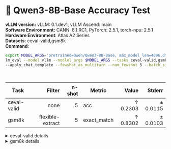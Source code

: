 # 🎯 Qwen3-8B-Base Accuracy Test
  <div>
    <strong>vLLM version:</strong> vLLM: 0.1.dev1, vLLM Ascend: main <br>
  </div>
  <div>
      <strong>Software Environment:</strong> CANN: 8.1.RC1, PyTorch: 2.5.1, torch-npu: 2.5.1 <br>
  </div>
  <div>
      <strong>Hardware Environment</strong>: Atlas A2 Series <br>
  </div>
  <div>
      <strong>Datasets</strong>: ceval-valid,gsm8k <br>
  </div>
  <div>
      <strong>Command</strong>: 

  ```bash
  export MODEL_ARGS='pretrained=Qwen/Qwen3-8B-Base, max_model_len=4096,dtype=auto,tensor_parallel_size=2,gpu_memory_utilization=0.6'
lm_eval --model vllm --modlel_args $MODEL_ARGS --tasks ceval-valid,gsm8k \ 
--apply_chat_template --fewshot_as_multiturn --num_fewshot 5 --batch_size 1
  ```
  </div>
  <div>&nbsp;</div>
  
| Task                  | Filter | n-shot | Metric   | Value   | Stderr |
|-----------------------|-------:|-------:|----------|--------:|-------:|
| ceval-valid                           | none   | 5      | acc    | ↑ 0.2303 | ± 0.0115 |
| gsm8k                                 | flexible-extract | 5      | exact_match | ↑ 0.8302 | ± 0.0103 |
<details>
<summary>ceval-valid details</summary>

| Task                  | Filter | n-shot | Metric   | Value   | Stderr |
|-----------------------|-------:|-------:|----------|--------:|-------:|
| ceval-valid                           | none   | 5      | acc    | ↑ 0.2303 | ± 0.0115 |
| - ceval-valid_accountant              | none   | 5      | acc    | ↑ 0.2245 | ± 0.0602 |
| - ceval-valid_advanced_mathematics    | none   | 5      | acc    | ↑ 0.3158 | ± 0.1096 |
| - ceval-valid_art_studies             | none   | 5      | acc    | ↑ 0.4545 | ± 0.0880 |
| - ceval-valid_basic_medicine          | none   | 5      | acc    | ↑ 0.0526 | ± 0.0526 |
| - ceval-valid_business_administration | none   | 5      | acc    | ↑ 0.2424 | ± 0.0758 |
| - ceval-valid_chinese_language_and_literature | none   | 5      | acc    | ↑ 0.2174 | ± 0.0879 |
| - ceval-valid_civil_servant           | none   | 5      | acc    | ↑ 0.2553 | ± 0.0643 |
| - ceval-valid_clinical_medicine       | none   | 5      | acc    | ↑ 0.2273 | ± 0.0914 |
| - ceval-valid_college_chemistry       | none   | 5      | acc    | ↑ 0.1667 | ± 0.0777 |
| - ceval-valid_college_economics       | none   | 5      | acc    | ↑ 0.2909 | ± 0.0618 |
| - ceval-valid_college_physics         | none   | 5      | acc    | ↑ 0.2105 | ± 0.0961 |
| - ceval-valid_college_programming     | none   | 5      | acc    | ↑ 0.2432 | ± 0.0715 |
| - ceval-valid_computer_architecture   | none   | 5      | acc    | ↑ 0.2857 | ± 0.1010 |
| - ceval-valid_computer_network        | none   | 5      | acc    | ↑ 0.1053 | ± 0.0723 |
| - ceval-valid_discrete_mathematics    | none   | 5      | acc    | ↑ 0.3750 | ± 0.1250 |
| - ceval-valid_education_science       | none   | 5      | acc    | ↑ 0.2414 | ± 0.0809 |
| - ceval-valid_electrical_engineer     | none   | 5      | acc    | ↑ 0.2162 | ± 0.0686 |
| - ceval-valid_environmental_impact_assessment_engineer | none   | 5      | acc    | ↑ 0.1613 | ± 0.0672 |
| - ceval-valid_fire_engineer           | none   | 5      | acc    | ↑ 0.2581 | ± 0.0799 |
| - ceval-valid_high_school_biology     | none   | 5      | acc    | ↑ 0.3684 | ± 0.1137 |
| - ceval-valid_high_school_chemistry   | none   | 5      | acc    | ↑ 0.2105 | ± 0.0961 |
| - ceval-valid_high_school_chinese     | none   | 5      | acc    | ↑ 0.2105 | ± 0.0961 |
| - ceval-valid_high_school_geography   | none   | 5      | acc    | ↑ 0.2105 | ± 0.0961 |
| - ceval-valid_high_school_history     | none   | 5      | acc    | ↑ 0.3000 | ± 0.1051 |
| - ceval-valid_high_school_mathematics | none   | 5      | acc    | ↑ 0.2222 | ± 0.1008 |
| - ceval-valid_high_school_physics     | none   | 5      | acc    | ↑ 0.2105 | ± 0.0961 |
| - ceval-valid_high_school_politics    | none   | 5      | acc    | ↑ 0.2105 | ± 0.0961 |
| - ceval-valid_ideological_and_moral_cultivation | none   | 5      | acc    | ↑ 0.2632 | ± 0.1038 |
| - ceval-valid_law                     | none   | 5      | acc    | ↑ 0.2083 | ± 0.0847 |
| - ceval-valid_legal_professional      | none   | 5      | acc    | ↑ 0.0435 | ± 0.0435 |
| - ceval-valid_logic                   | none   | 5      | acc    | ↑ 0.1818 | ± 0.0842 |
| - ceval-valid_mao_zedong_thought      | none   | 5      | acc    | ↑ 0.3333 | ± 0.0983 |
| - ceval-valid_marxism                 | none   | 5      | acc    | ↑ 0.2632 | ± 0.1038 |
| - ceval-valid_metrology_engineer      | none   | 5      | acc    | ↑ 0.1250 | ± 0.0690 |
| - ceval-valid_middle_school_biology   | none   | 5      | acc    | ↑ 0.1905 | ± 0.0878 |
| - ceval-valid_middle_school_chemistry | none   | 5      | acc    | ↑ 0.1500 | ± 0.0819 |
| - ceval-valid_middle_school_geography | none   | 5      | acc    | ↑ 0.0833 | ± 0.0833 |
| - ceval-valid_middle_school_history   | none   | 5      | acc    | ↑ 0.1818 | ± 0.0842 |
| - ceval-valid_middle_school_mathematics | none   | 5      | acc    | ↑ 0.1579 | ± 0.0859 |
| - ceval-valid_middle_school_physics   | none   | 5      | acc    | ↑ 0.2105 | ± 0.0961 |
| - ceval-valid_middle_school_politics  | none   | 5      | acc    | ↑ 0.2857 | ± 0.1010 |
| - ceval-valid_modern_chinese_history  | none   | 5      | acc    | ↑ 0.1739 | ± 0.0808 |
| - ceval-valid_operating_system        | none   | 5      | acc    | ↑ 0.1579 | ± 0.0859 |
| - ceval-valid_physician               | none   | 5      | acc    | ↑ 0.2653 | ± 0.0637 |
| - ceval-valid_plant_protection        | none   | 5      | acc    | ↑ 0.3182 | ± 0.1016 |
| - ceval-valid_probability_and_statistics | none   | 5      | acc    | ↑ 0.1111 | ± 0.0762 |
| - ceval-valid_professional_tour_guide | none   | 5      | acc    | ↑ 0.3448 | ± 0.0898 |
| - ceval-valid_sports_science          | none   | 5      | acc    | ↑ 0.1053 | ± 0.0723 |
| - ceval-valid_tax_accountant          | none   | 5      | acc    | ↑ 0.2041 | ± 0.0582 |
| - ceval-valid_teacher_qualification   | none   | 5      | acc    | ↑ 0.2955 | ± 0.0696 |
| - ceval-valid_urban_and_rural_planner | none   | 5      | acc    | ↑ 0.2174 | ± 0.0615 |
| - ceval-valid_veterinary_medicine     | none   | 5      | acc    | ↑ 0.2174 | ± 0.0879 |
</details>
<details>
<summary>gsm8k details</summary>

| Task                  | Filter | n-shot | Metric   | Value   | Stderr |
|-----------------------|-------:|-------:|----------|--------:|-------:|
| gsm8k                                 | flexible-extract | 5      | exact_match | ↑ 0.8302 | ± 0.0103 |
</details>
